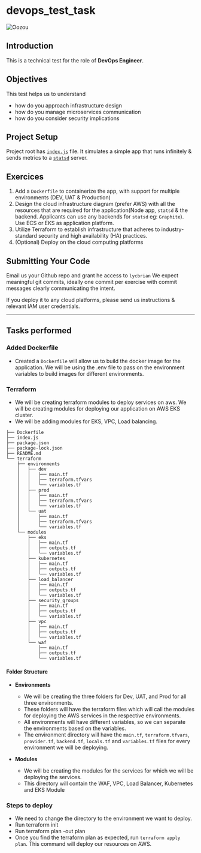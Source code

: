 # devops_test_task
![Oozou](https://cdn.oozou.com/assets/website/favicon-32x32-31e7864857aa3fc3b35d0c34bfea6b8e0cdeb22f8f6317701c0f7f0df564543f.png)


## Introduction

This is a technical test for the role of **DevOps Engineer**.

## Objectives

This test helps us to understand
- how do you approach infrastructure design
- how do you manage microservices communication
- how do you consider security implications

## Project Setup

Project root has [`index.js`](/index.js) file. It simulates a simple app that runs infinitely & sends metrics to a [`statsd`](https://github.com/statsd/statsd) server.

## Exercices

  1. Add a `Dockerfile` to containerize the app, with support for multiple environments (DEV, UAT & Production)
  2. Design the cloud infrastructure diagram (prefer AWS) with all the resources that are required for the application(Node app, `statsd` & the backend. Applicants can use any backends for `statsd` eg: `Graphite`). Use ECS or EKS as application platform.
  3. Utilize Terraform to establish infrastructure that adheres to industry-standard security and high availability (HA) practices.
  4. (Optional) Deploy on the cloud computing platforms

## Submitting Your Code

Email us your Github repo and grant he access to `lycbrian` We expect meaningful git commits, ideally one commit per exercise with commit messages clearly communicating the intent.

If you deploy it to any cloud platforms, please send us instructions & relevant IAM user credentials.

--------------------------------------------------------------------------------------------------------------------------------------------------------------------------------------------------------------------------------------------------------
## Tasks performed

### Added Dockerfile
- Created a `Dockerfile` will allow us to build the docker image for the application. We will be using the .env file to pass on the environment variables to build images for different environments.

### Terraform
- We will be creating terraform modules to deploy services on aws. We will be creating modules for deploying our application on AWS EKS cluster. 
- We will be adding modules for EKS, VPC, Load balancing. 

```bash.
├── Dockerfile
├── index.js
├── package.json
├── package-lock.json
├── README.md
└── terraform
    ├── environments
    │   ├── dev
    │   │   ├── main.tf
    │   │   ├── terraform.tfvars
    │   │   └── variables.tf
    │   ├── prod
    │   │   ├── main.tf
    │   │   ├── terraform.tfvars
    │   │   └── variables.tf
    │   └── uat
    │       ├── main.tf
    │       ├── terraform.tfvars
    │       └── variables.tf
    └── modules
        ├── eks
        │   ├── main.tf
        │   ├── outputs.tf
        │   └── variables.tf
        ├── kubernetes
        │   ├── main.tf
        │   ├── outputs.tf
        │   └── variables.tf
        ├── load_balancer
        │   ├── main.tf
        │   ├── outputs.tf
        │   └── variables.tf
        ├── security_groups
        │   ├── main.tf
        │   ├── outputs.tf
        │   └── variables.tf
        ├── vpc
        │   ├── main.tf
        │   ├── outputs.tf
        │   └── variables.tf
        └── waf
            ├── main.tf
            ├── outputs.tf
            └── variables.tf
```

#### Folder Structure
- **Environments** 
  - We will be creating the three folders for Dev, UAT, and Prod for all three environments. 
  - These folders will have the terraform files which will call the modules for deploying the AWS services in the respective environments. 
  - All environments will have different variables, so we can separate the environments based on the variables.
  - The environment directory will have the `main.tf`, `terraform.tfvars`, `provider.tf`, `backend.tf`, `locals.tf` and `variables.tf` files for every environment we will be deploying. 

- **Modules**
  - We will be creating the modules for the services for which we will be deploying the services.
  - This directory will contain the WAF, VPC, Load Balancer, Kubernetes and EKS Module

### Steps to deploy 
- We need to change the directory to the environment we want to deploy.
- Run terraform init
- Run terraform plan -out plan
- Once you find the terraform plan as expected, run `terraform apply plan`. This command will deploy our resources on AWS.


